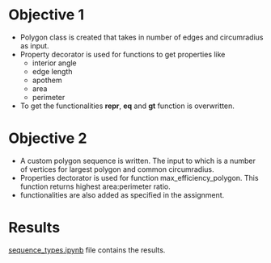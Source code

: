 # Objective 1
- Polygon class is created that takes in number of edges and circumradius as input.
- Property decorator is used for functions to get properties like
  - interior angle
  - edge length
  - apothem
  - area
  - perimeter
- To get the functionalities
  __repr__, __eq__ and __gt__ function is overwritten.


# Objective 2
- A custom polygon sequence is written. The input to which is a number of vertices for largest polygon and common circumradius.
- Properties dectorator is used for function max_efficiency_polygon. This function returns highest area:perimeter ratio.
- functionalities are also added as specified in the assignment.

# Results 
[sequence_types.ipynb](https://github.com/DimpleB0501/epai5_assignment_9/blob/main/sequence_types.ipynb) file contains the results.
